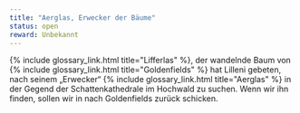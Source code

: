 ```yaml
---
title: "Aerglas, Erwecker der Bäume"
status: open
reward: Unbekannt
---
```


{% include glossary_link.html title="Lifferlas" %}, der wandelnde Baum von {% include
glossary_link.html title="Goldenfields" %} hat Lilleni gebeten, nach seinem „Erwecker“ {% include
glossary_link.html title="Aerglas" %} in der Gegend der Schattenkathedrale im Hochwald zu suchen.
Wenn wir ihn finden, sollen wir in nach Goldenfields zurück schicken.
